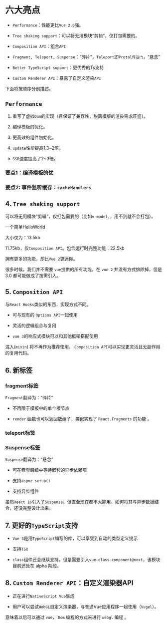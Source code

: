 # 六大亮点

- `Performance`：性能更比`Vue 2.0`强。

- `Tree shaking support`：可以将无用模块“剪辑”，仅打包需要的。

- `Composition API`：组合`API`

- `Fragment, Teleport, Suspense`：“碎片”，`Teleport`即`Protal传送门`，“悬念”

- `Better TypeScript support`：更优秀的Ts支持

- `Custom Renderer API`：暴露了自定义渲染`API`

下面将按顺序分别描述。

## `Performance`

1. 重写了虚拟`Dom`的实现（且保证了兼容性，脱离模版的渲染需求旺盛）。

2. 编译模板的优化。

3. 更高效的组件初始化。

4. `update`性能提高1.3~2倍。

5. `SSR`速度提高了2~3倍。

### 要点1：编译模板的优

### 要点2: 事件监听缓存：`cacheHandlers`

## 4. `Tree shaking support`

可以将无用模块“剪辑”，仅打包需要的（比如`v-model,`，用不到就不会打包）。

一个简单HelloWorld

大小仅为：13.5kb

11.75kb，仅`Composition API`。包含运行时完整功能：22.5kb

拥有更多的功能，却比`Vue 2`更迷你。

很多时候，我们并不需要 `vue`提供的所有功能，在 `vue 2` 并没有方式排除掉，但是 3.0 都可能做成了按需引入。

## 5. `Composition API`

与`React Hooks`类似的东西，实现方式不同。

- 可与现有的 `Options API`一起使用

- 灵活的逻辑组合与复用

- `vue 3`的响应式模块可以和其他框架搭配使用

混入(`mixin`) 将不再作为推荐使用， `Composition API`可以实现更灵活且无副作用的复用代码。

## 6. 新标签

### fragment标签

`Fragment`翻译为：“碎片”

- 不再限于模板中的单个根节点

- `render` 函数也可以返回数组了，类似实现了 `React.Fragments` 的功能 。

### teleport标签

### Suspense标签

`Suspense`翻译为：“悬念”

- 可在嵌套层级中等待嵌套的异步依赖项

- 支持`async setup()`

- 支持异步组件

虽然`React 16`引入了`Suspense`，但直至现在都不太能用。如何将其与异步数据结合，还没完整设计出来。


## 7. 更好的`TypeScript`支持

- `Vue 3`是用`TypeScript`编写的库，可以享受到自动的类型定义提示

- 支持`TSX`

- `class`组件还会继续支持，但是需要引入`vue-class-component@next`，该模块目前还处在 alpha 阶段。

## 8. `Custom Renderer API`：自定义渲染器API

- 正在进行`NativeScript Vue`集成

- 用户可以尝试`WebGL`自定义渲染器，与普通Vue应用程序一起使用（`Vugel`）。

意味着以后可以通过 `vue`， `Dom` 编程的方式来进行 `webgl` 编程 。

